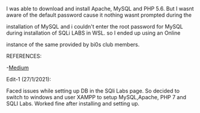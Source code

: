 I was able to download and install Apache, MySQL and PHP 5.6. But I wasnt aware of the default password cause it nothing wasnt prompted during the 

installation of MySQL and i couldn't enter the root password for MySQL during installation of SQLi LABS in WSL. so I ended up using an Online 

instance of the same provided by bi0s club members.

REFERENCES:

-[Medium](https://medium.com/@fiqriismail/how-to-setup-apache-mysql-and-php-in-linux-subsystem-for-windows-10-e03e67afe6ee)


Edit-1 (27/1/2021):

Faced issues while setting up DB in the SQli Labs page. So decided to switch to windows and user XAMPP to setup MySQL,Apache, PHP 7 and SQLI Labs.
Worked fine after installing and setting up.
